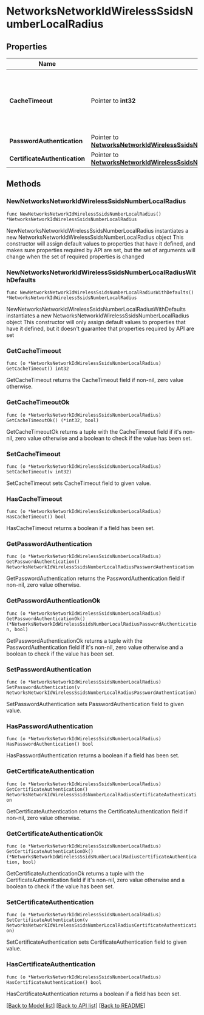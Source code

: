# NetworksNetworkIdWirelessSsidsNumberLocalRadius

## Properties

Name | Type | Description | Notes
------------ | ------------- | ------------- | -------------
**CacheTimeout** | Pointer to **int32** | The duration (in seconds) for which LDAP and OCSP lookups are cached. | [optional] 
**PasswordAuthentication** | Pointer to [**NetworksNetworkIdWirelessSsidsNumberLocalRadiusPasswordAuthentication**](NetworksNetworkIdWirelessSsidsNumberLocalRadiusPasswordAuthentication.md) |  | [optional] 
**CertificateAuthentication** | Pointer to [**NetworksNetworkIdWirelessSsidsNumberLocalRadiusCertificateAuthentication**](NetworksNetworkIdWirelessSsidsNumberLocalRadiusCertificateAuthentication.md) |  | [optional] 

## Methods

### NewNetworksNetworkIdWirelessSsidsNumberLocalRadius

`func NewNetworksNetworkIdWirelessSsidsNumberLocalRadius() *NetworksNetworkIdWirelessSsidsNumberLocalRadius`

NewNetworksNetworkIdWirelessSsidsNumberLocalRadius instantiates a new NetworksNetworkIdWirelessSsidsNumberLocalRadius object
This constructor will assign default values to properties that have it defined,
and makes sure properties required by API are set, but the set of arguments
will change when the set of required properties is changed

### NewNetworksNetworkIdWirelessSsidsNumberLocalRadiusWithDefaults

`func NewNetworksNetworkIdWirelessSsidsNumberLocalRadiusWithDefaults() *NetworksNetworkIdWirelessSsidsNumberLocalRadius`

NewNetworksNetworkIdWirelessSsidsNumberLocalRadiusWithDefaults instantiates a new NetworksNetworkIdWirelessSsidsNumberLocalRadius object
This constructor will only assign default values to properties that have it defined,
but it doesn't guarantee that properties required by API are set

### GetCacheTimeout

`func (o *NetworksNetworkIdWirelessSsidsNumberLocalRadius) GetCacheTimeout() int32`

GetCacheTimeout returns the CacheTimeout field if non-nil, zero value otherwise.

### GetCacheTimeoutOk

`func (o *NetworksNetworkIdWirelessSsidsNumberLocalRadius) GetCacheTimeoutOk() (*int32, bool)`

GetCacheTimeoutOk returns a tuple with the CacheTimeout field if it's non-nil, zero value otherwise
and a boolean to check if the value has been set.

### SetCacheTimeout

`func (o *NetworksNetworkIdWirelessSsidsNumberLocalRadius) SetCacheTimeout(v int32)`

SetCacheTimeout sets CacheTimeout field to given value.

### HasCacheTimeout

`func (o *NetworksNetworkIdWirelessSsidsNumberLocalRadius) HasCacheTimeout() bool`

HasCacheTimeout returns a boolean if a field has been set.

### GetPasswordAuthentication

`func (o *NetworksNetworkIdWirelessSsidsNumberLocalRadius) GetPasswordAuthentication() NetworksNetworkIdWirelessSsidsNumberLocalRadiusPasswordAuthentication`

GetPasswordAuthentication returns the PasswordAuthentication field if non-nil, zero value otherwise.

### GetPasswordAuthenticationOk

`func (o *NetworksNetworkIdWirelessSsidsNumberLocalRadius) GetPasswordAuthenticationOk() (*NetworksNetworkIdWirelessSsidsNumberLocalRadiusPasswordAuthentication, bool)`

GetPasswordAuthenticationOk returns a tuple with the PasswordAuthentication field if it's non-nil, zero value otherwise
and a boolean to check if the value has been set.

### SetPasswordAuthentication

`func (o *NetworksNetworkIdWirelessSsidsNumberLocalRadius) SetPasswordAuthentication(v NetworksNetworkIdWirelessSsidsNumberLocalRadiusPasswordAuthentication)`

SetPasswordAuthentication sets PasswordAuthentication field to given value.

### HasPasswordAuthentication

`func (o *NetworksNetworkIdWirelessSsidsNumberLocalRadius) HasPasswordAuthentication() bool`

HasPasswordAuthentication returns a boolean if a field has been set.

### GetCertificateAuthentication

`func (o *NetworksNetworkIdWirelessSsidsNumberLocalRadius) GetCertificateAuthentication() NetworksNetworkIdWirelessSsidsNumberLocalRadiusCertificateAuthentication`

GetCertificateAuthentication returns the CertificateAuthentication field if non-nil, zero value otherwise.

### GetCertificateAuthenticationOk

`func (o *NetworksNetworkIdWirelessSsidsNumberLocalRadius) GetCertificateAuthenticationOk() (*NetworksNetworkIdWirelessSsidsNumberLocalRadiusCertificateAuthentication, bool)`

GetCertificateAuthenticationOk returns a tuple with the CertificateAuthentication field if it's non-nil, zero value otherwise
and a boolean to check if the value has been set.

### SetCertificateAuthentication

`func (o *NetworksNetworkIdWirelessSsidsNumberLocalRadius) SetCertificateAuthentication(v NetworksNetworkIdWirelessSsidsNumberLocalRadiusCertificateAuthentication)`

SetCertificateAuthentication sets CertificateAuthentication field to given value.

### HasCertificateAuthentication

`func (o *NetworksNetworkIdWirelessSsidsNumberLocalRadius) HasCertificateAuthentication() bool`

HasCertificateAuthentication returns a boolean if a field has been set.


[[Back to Model list]](../README.md#documentation-for-models) [[Back to API list]](../README.md#documentation-for-api-endpoints) [[Back to README]](../README.md)


